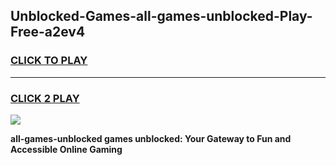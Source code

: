 
## Unblocked-Games-all-games-unblocked-Play-Free-a2ev4
<h3>
<a href="https://premium76.site?title=all-games-unblocked&ref=12A">CLICK TO PLAY</a></h3>
<hr>

<h3>
<a href="https://premium76.site?title=all-games-unblocked&ref=12A">CLICK 2 PLAY</a>
  
</h3>

<a href="https://premium76.site?title=all-games-unblocked&ref=12A"><img src="https://clearcache.store/games.png"></a>


**all-games-unblocked games unblocked: Your Gateway to Fun and Accessible Online Gaming**
